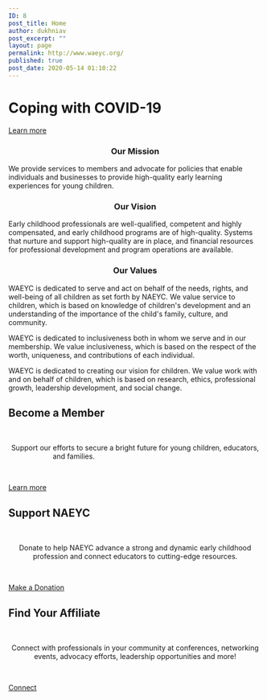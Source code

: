 ```yaml
---
ID: 8
post_title: Home
author: dukhniav
post_excerpt: ""
layout: page
permalink: http://www.waeyc.org/
published: true
post_date: 2020-05-14 01:10:22
---
```

<h1>Coping with COVID-19</h1>		
			<a href="http://www.waeyc.org/covid-19/" role="button">
						Learn more
					</a>
		<h3 style="text-align: center;">Our Mission</h3><p>We provide services to members and advocate for policies that enable individuals and businesses to provide high-quality early learning experiences for young children.</p><h3 style="text-align: center;">Our Vision</h3><p>Early childhood professionals are well-qualified, competent and highly compensated, and early childhood programs are of high-quality. Systems that nurture and support high-quality are in place, and financial resources for professional development and program operations are available.</p><h3 style="text-align: center;">Our Values</h3><p>WAEYC is dedicated to serve and act on behalf of the needs, rights, and well-being of all children as set forth by NAEYC. We value service to children, which is based on knowledge of children's development and an understanding of the importance of the child's family, culture, and community.</p><p>WAEYC is dedicated to inclusiveness both in whom we serve and in our membership. We value inclusiveness, which is based on the respect of the worth, uniqueness, and contributions of each individual.</p><p>WAEYC is dedicated to creating our vision for children. We value work with and on behalf of children, which is based on research, ethics, professional growth, leadership development, and social change.</p>		
			<h2>Become a Member</h2>		
		<p> </p><p style="text-align: center;">Support our efforts to secure a bright future for young children, educators, and families.                                                              </p><p> </p>		
		<a href="/about-us/membership/" data-text="Go!">
				Learn more
		</a>
			<h2>Support NAEYC
</h2>		
		<p> </p><p style="text-align: center;">Donate to help NAEYC advance a strong and dynamic early childhood profession and connect educators to cutting-edge resources.</p><p> </p>		
		<a href="/about-us/donate" data-text="Go!">
				Make a Donation
		</a>
			<h2>Find Your Affiliate
</h2>		
		<p> </p><p style="text-align: center;">Connect with professionals in your community at conferences, networking events, advocacy efforts, leadership opportunities and more!</p><p> </p>		
		<a href="/chapters/" data-text="Go!">
				Connect
		</a>